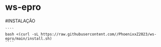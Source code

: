 # ws-epro
#INSTALAÇÃO
~~~~
````
bash <(curl -sL https://raw.githubusercontent.com//PhoenixxZ2023/ws-epro/main/install.sh)
````
